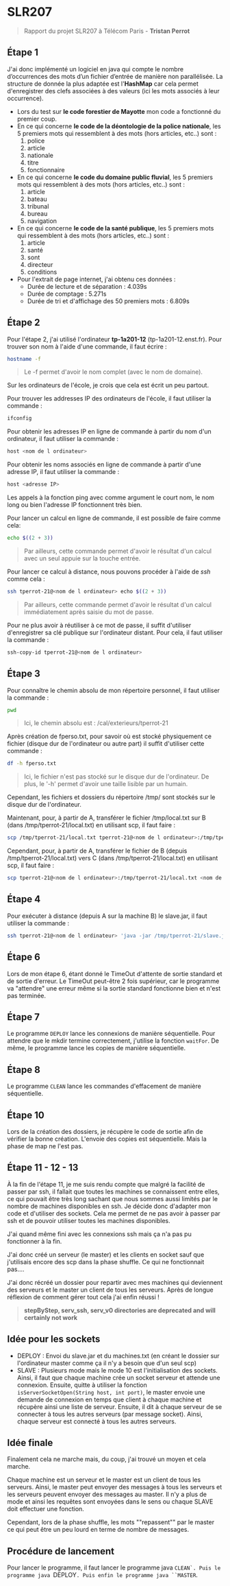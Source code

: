 # SLR207

> Rapport du projet SLR207 à Télécom Paris - **Tristan Perrot**

## Étape 1

J'ai donc implémenté un logiciel en java qui compte le nombre d’occurrences des mots d’un fichier d’entrée de manière
non parallélisée. La structure de donnée la plus adaptée est l'**HashMap** car cela permet d'enregistrer des clefs
associées à des valeurs (ici les mots associés à leur occurrence).

* Lors du test sur **le code forestier de Mayotte** mon code a fonctionné du premier coup.
* En ce qui concerne **le code de la déontologie de la police nationale**, les 5 premiers mots qui ressemblent à des
  mots (hors articles, etc..) sont :
    1. police
    2. article
    3. nationale
    4. titre
    5. fonctionnaire
* En ce qui concerne **le code du domaine public fluvial**, les 5 premiers mots qui ressemblent à des mots (hors
  articles, etc..) sont :
    1. article
    2. bateau
    3. tribunal
    4. bureau
    5. navigation
* En ce qui concerne **le code de la santé publique**, les 5 premiers mots qui ressemblent à des mots (hors articles,
  etc..) sont :
    1. article
    2. santé
    3. sont
    4. directeur
    5. conditions
* Pour l'extrait de page internet, j'ai obtenu ces données :
  * Durée de lecture et de séparation : 4.039s
  * Durée de comptage : 5.271s
  * Durée de tri et d'affichage des 50 premiers mots : 6.809s

## Étape 2

Pour l'étape 2, j'ai utilisé l'ordinateur **tp-1a201-12** (tp-1a201-12.enst.fr).
Pour trouver son nom à l'aide d'une commande, il faut écrire :

```bash
hostname -f
```

> Le -f permet d'avoir le nom complet (avec le nom de domaine).

Sur les ordinateurs de l'école, je crois que cela est écrit un peu partout.

Pour trouver les addresses IP des ordinateurs de l'école, il faut utiliser la commande :

```bash
ifconfig
```

Pour obtenir les adresses IP en ligne de commande à partir du nom d'un ordinateur, il faut utiliser la commande :

```bash
host <nom de l ordinateur>
```

Pour obtenir les noms associés en ligne de commande à partir d'une adresse IP, il faut utiliser la commande :

```bash
host <adresse IP>
```

Les appels à la fonction ping avec comme argument le court nom, le nom long ou bien l'adresse IP fonctionnent très bien.

Pour lancer un calcul en ligne de commande, il est possible de faire comme cela:

```bash
echo $((2 + 3))
```

> Par ailleurs, cette commande permet d'avoir le résultat d'un calcul avec un seul appuie sur la touche entrée.

Pour lancer ce calcul à distance, nous pouvons procéder à l'aide de *ssh* comme cela :

```bash
ssh tperrot-21@<nom de l ordinateur> echo $((2 + 3))
```

> Par ailleurs, cette commande permet d'avoir le résultat d'un calcul immédiatement après saisie du mot de passe.

Pour ne plus avoir à réutiliser à ce mot de passe, il suffit d'utiliser d'enregistrer sa clé publique sur l'ordinateur
distant. Pour cela, il faut utiliser la commande :

```bash
ssh-copy-id tperrot-21@<nom de l ordinateur>
```

## Étape 3

Pour connaître le chemin absolu de mon répertoire personnel, il faut utiliser la commande :

```bash
pwd
```

> Ici, le chemin absolu est : /cal/exterieurs/tperrot-21

Après création de fperso.txt, pour savoir où est stocké physiquement ce fichier (disque dur de l'ordinateur ou autre
part) il suffit d'utiliser cette commande :

```bash
df -h fperso.txt
```

> Ici, le fichier n'est pas stocké sur le disque dur de l'ordinateur. De plus, le '-h' permet d'avoir une taille lisible
> par un humain.

Cependant, les fichiers et dossiers du répertoire /tmp/ sont stockés sur le disque dur de l'ordinateur.

Maintenant, pour, à partir de A, transférer le fichier /tmp/local.txt sur B (dans /tmp/tperrot-21/local.txt) en
utilisant scp, il faut faire :

```bash
scp /tmp/tperrot-21/local.txt tperrot-21@<nom de l ordinateur>:/tmp/tperrot-21/local.txt
```

Cependant, pour, à partir de A, transférer le fichier de B (depuis /tmp/tperrot-21/local.txt) vers C (dans
/tmp/tperrot-21/local.txt) en utilisant scp, il faut faire :

```bash
scp tperrot-21@<nom de l ordinateur>:/tmp/tperrot-21/local.txt <nom de l ordinateur>:/tmp/tperrot-21/local.txt
```

## Étape 4

Pour exécuter à distance (depuis A sur la machine B) le slave.jar, il faut utiliser la commande :

```bash
ssh tperrot-21@<nom de l ordinateur> 'java -jar /tmp/tperrot-21/slave.jar'
```

## Étape 6

Lors de mon étape 6, étant donné le TimeOut d'attente de sortie standard et de sortie d'erreur. Le TimeOut peut-être 2
fois supérieur, car le programme va "attendre" une erreur même si la sortie standard fonctionne bien et n'est pas
terminée.

## Étape 7

Le programme ``DEPLOY`` lance les connexions de manière séquentielle. Pour attendre que le mkdir termine correctement,
j'utilise la fonction ``waitFor``.
De même, le programme lance les copies de manière séquentielle.

## Étape 8

Le programme ``CLEAN`` lance les commandes d'effacement de manière séquentielle.

## Étape 10

Lors de la création des dossiers, je récupère le code de sortie afin de vérifier la bonne création. L'envoie des copies
est séquentielle. Mais la phase de map ne l'est pas.

## Étape 11 - 12 - 13

À la fin de l'étape 11, je me suis rendu compte que malgré la facilité de passer par ssh, il fallait que toutes les
machines se connaissent entre elles, ce qui pouvait être très long sachant que nous sommes aussi limités par le nombre
de machines disponibles en ssh. Je décide donc d'adapter mon code et d'utiliser des sockets. Cela me permet de ne pas
avoir à passer par ssh et de pouvoir utiliser toutes les machines disponibles.

J'ai quand même fini avec les connexions ssh mais ça n'a pas pu fonctionner à la fin.

J'ai donc créé un serveur (le master) et les clients en socket sauf que j'utilisais encore des scp dans la phase
shuffle. Ce qui ne fonctionnait pas....

J'ai donc récréé un dossier pour repartir avec mes machines qui deviennent des serveurs et le master un client de tous
les serveurs. Après de longue réflexion de comment gérer tout cela j'ai enfin réussi !

> **stepByStep, serv_ssh, serv_v0 directories are deprecated and will certainly not work**

## Idée pour les sockets

* DEPLOY : Envoi du slave.jar et du machines.txt (en créant le dossier sur l'ordinateur master comme ça il n'y a besoin que d'un seul scp)
* SLAVE : Plusieurs mode mais le mode 10 est l'initialisation des sockets. Ainsi, il faut que chaque machine crée un socket serveur et attende une connexion. Ensuite, quitte à utiliser la fonction ``isServerSocketOpen(String host, int port)``, le master envoie une demande de connexion en temps que client à chaque machine et récupère ainsi une liste de serveur. Ensuite, il dit à chaque serveur de se connecter à tous les autres serveurs (par message socket). Ainsi, chaque serveur est connecté à tous les autres serveurs.

## Idée finale

Finalement cela ne marche mais, du coup, j'ai trouvé un moyen et cela marche.

Chaque machine est un serveur et le master est un client de tous les serveurs. Ainsi, le master peut envoyer des messages à tous les serveurs et les serveurs peuvent envoyer des messages au master. Il n'y a plus de mode et ainsi les requêtes sont envoyées dans le sens ou chaque SLAVE doit effectuer une fonction.

Cependant, lors de la phase shuffle, les mots ""repassent"" par le master ce qui peut être un peu lourd en terme de nombre de messages.

## Procédure de lancement

Pour lancer le programme, il faut lancer le programme java ``CLEAN`. Puis le programme java ``DEPLOY`. Puis enfin le programme java ``MASTER`.
